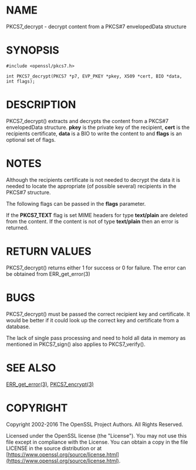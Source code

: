 # NAME

PKCS7\_decrypt - decrypt content from a PKCS#7 envelopedData structure

# SYNOPSIS

    #include <openssl/pkcs7.h>

    int PKCS7_decrypt(PKCS7 *p7, EVP_PKEY *pkey, X509 *cert, BIO *data, int flags);

# DESCRIPTION

PKCS7\_decrypt() extracts and decrypts the content from a PKCS#7 envelopedData
structure. **pkey** is the private key of the recipient, **cert** is the
recipients certificate, **data** is a BIO to write the content to and
**flags** is an optional set of flags.

# NOTES

Although the recipients certificate is not needed to decrypt the data it is needed
to locate the appropriate (of possible several) recipients in the PKCS#7 structure.

The following flags can be passed in the **flags** parameter.

If the **PKCS7\_TEXT** flag is set MIME headers for type **text/plain** are deleted
from the content. If the content is not of type **text/plain** then an error is
returned.

# RETURN VALUES

PKCS7\_decrypt() returns either 1 for success or 0 for failure.
The error can be obtained from ERR\_get\_error(3)

# BUGS

PKCS7\_decrypt() must be passed the correct recipient key and certificate. It would
be better if it could look up the correct key and certificate from a database.

The lack of single pass processing and need to hold all data in memory as
mentioned in PKCS7\_sign() also applies to PKCS7\_verify().

# SEE ALSO

[ERR\_get\_error(3)](http://man.he.net/man3/ERR_get_error), [PKCS7\_encrypt(3)](http://man.he.net/man3/PKCS7_encrypt)

# COPYRIGHT

Copyright 2002-2016 The OpenSSL Project Authors. All Rights Reserved.

Licensed under the OpenSSL license (the "License").  You may not use
this file except in compliance with the License.  You can obtain a copy
in the file LICENSE in the source distribution or at
[https://www.openssl.org/source/license.html](https://www.openssl.org/source/license.html).
